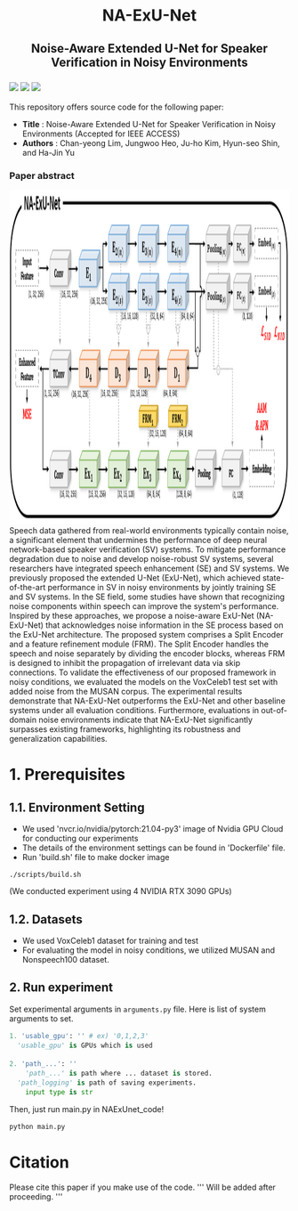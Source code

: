 <h1 align="center">
    <b>NA-ExU-Net</b>
</h1>

<h2 align="center">
    Noise-Aware Extended U-Net for Speaker Verification in Noisy Environments
</h2>

<h3 align="left">
	<p>
	<img src="https://img.shields.io/badge/python-3776AB?style=for-the-badge&logo=Python&logoColor=white">
	<a href="https://docs.nvidia.com/deeplearning/frameworks/pytorch-release-notes/rel-21-04.html#rel-21-04"><img src="https://img.shields.io/badge/21.04-2496ED?style=for-the-badge&logo=Docker&logoColor=white"></a>
	<img src="https://img.shields.io/badge/PyTorch-EE4C2C?style=for-the-badge&logo=PyTorch&logoColor=white">
	</p>
</h3>

This repository offers source code for the following paper:

* **Title** : Noise-Aware Extended U-Net for Speaker Verification in Noisy Environments (Accepted for IEEE ACCESS)
* **Authors** :  Chan-yeong Lim, Jungwoo Heo, Ju-ho Kim, Hyun-seo Shin, and Ha-Jin Yu

### Paper abstract
<img src="https://github.com/chan-yeong0519/NA-ExU-Net/blob/main/NA-ExU-Net_framework.PNG" width="600" height="600">
Speech data gathered from real-world environments typically contain noise, a significant element that undermines the performance of deep neural network-based speaker verification (SV) systems. To mitigate performance degradation due to noise and develop noise-robust SV systems, several researchers have integrated speech enhancement (SE) and SV systems. We previously proposed the extended U-Net (ExU-Net), which achieved state-of-the-art performance in SV in noisy environments by jointly training SE and SV systems. In the SE field, some studies have shown that recognizing noise components within speech can improve the system's performance. Inspired by these approaches, we propose a noise-aware ExU-Net (NA-ExU-Net) that acknowledges noise information in the SE process based on the ExU-Net architecture. The proposed system comprises a Split Encoder and a feature refinement module (FRM). The Split Encoder handles the speech and noise separately by dividing the encoder blocks, whereas FRM is designed to inhibit the propagation of irrelevant data via skip connections. To validate the effectiveness of our proposed framework in noisy conditions, we evaluated the models on the VoxCeleb1 test set with added noise from the MUSAN corpus. The experimental results demonstrate that NA-ExU-Net outperforms the ExU-Net and other baseline systems under all evaluation conditions. Furthermore, evaluations in out-of-domain noise environments indicate that NA-ExU-Net significantly surpasses existing frameworks, highlighting its robustness and generalization capabilities. 

# 1. Prerequisites
## 1.1. Environment Setting

* We used 'nvcr.io/nvidia/pytorch:21.04-py3' image of Nvidia GPU Cloud for conducting our experiments
* The details of the environment settings can be found in 'Dockerfile' file.
* Run 'build.sh' file to make docker image
```
./scripts/build.sh
```
(We conducted experiment using 4 NVIDIA RTX 3090 GPUs)

## 1.2. Datasets
* We used VoxCeleb1 dataset for training and test
* For evaluating the model in noisy conditions, we utilized MUSAN and Nonspeech100 dataset.

## 2. Run experiment
Set experimental arguments in `arguments.py` file. Here is list of system arguments to set.

```python
1. 'usable_gpu': '' # ex) '0,1,2,3'
  'usable_gpu' is GPUs which is used

2. 'path_...': ''
	'path_...' is path where ... dataset is stored.
  'path_logging' is path of saving experiments.
	input type is str
```

Then, just run main.py in NAExUnet_code!
```python
python main.py
```

# Citation
Please cite this paper if you make use of the code. 
'''
Will be added after proceeding.
'''
